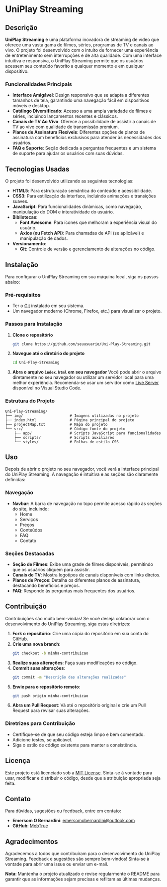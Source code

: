 # UniPlay Streaming

## Descrição

**UniPlay Streaming** é uma plataforma inovadora de streaming de vídeo que oferece uma vasta gama de filmes, séries, programas de TV e canais ao vivo. O projeto foi desenvolvido com o intuito de fornecer uma experiência de entretenimento sem interrupções e de alta qualidade. Com uma interface intuitiva e responsiva, o UniPlay Streaming permite que os usuários acessem seu conteúdo favorito a qualquer momento e em qualquer dispositivo.

### Funcionalidades Principais

- **Interface Amigável**: Design responsivo que se adapta a diferentes tamanhos de tela, garantindo uma navegação fácil em dispositivos móveis e desktop.
- **Catálogo Diversificado**: Acesso a uma ampla variedade de filmes e séries, incluindo lançamentos recentes e clássicos.
- **Canais de TV Ao Vivo**: Oferece a possibilidade de assistir a canais de TV ao vivo com qualidade de transmissão premium.
- **Planos de Assinatura Flexíveis**: Diferentes opções de planos de assinatura com benefícios exclusivos para atender às necessidades dos usuários.
- **FAQ e Suporte**: Seção dedicada a perguntas frequentes e um sistema de suporte para ajudar os usuários com suas dúvidas.

## Tecnologias Usadas

O projeto foi desenvolvido utilizando as seguintes tecnologias:

- **HTML5**: Para estruturação semântica do conteúdo e acessibilidade.
- **CSS3**: Para estilização da interface, incluindo animações e transições suaves.
- **JavaScript**: Para funcionalidades dinâmicas, como navegação, manipulação do DOM e interatividade do usuário.
- **Bibliotecas**:
  - **Font Awesome**: Para ícones que melhoram a experiência visual do usuário.
  - **Axios (ou Fetch API)**: Para chamadas de API (se aplicável) e manipulação de dados.
- **Versionamento**: 
  - **Git**: Controle de versão e gerenciamento de alterações no código.

## Instalação

Para configurar o UniPlay Streaming em sua máquina local, siga os passos abaixo:

### Pré-requisitos

- Ter o [Git](https://git-scm.com/) instalado em seu sistema.
- Um navegador moderno (Chrome, Firefox, etc.) para visualizar o projeto.

### Passos para Instalação

1. **Clone o repositório**
   ```bash
   git clone https://github.com/seuusuario/Uni-Play-Streaming.git
   ```

2. **Navegue até o diretório do projeto**
   ```bash
   cd Uni-Play-Streaming
   ```

3. **Abra o arquivo `index.html` em seu navegador**
   Você pode abrir o arquivo diretamente no seu navegador ou utilizar um servidor local para uma melhor experiência. Recomenda-se usar um servidor como [Live Server](https://marketplace.visualstudio.com/items?itemName=ritwickdey.LiveServer) disponível no Visual Studio Code.

### Estrutura do Projeto

```plaintext
Uni-Play-Streaming/
├── img/                     # Imagens utilizadas no projeto
├── index.html               # Página principal do projeto
├── projectMap.txt           # Mapa do projeto
└── src/                     # Código fonte do projeto
    ├── app/                 # Scripts JavaScript para funcionalidades
    ├── scripts/             # Scripts auxiliares
    └── styles/              # Folhas de estilo CSS
```

## Uso

Depois de abrir o projeto no seu navegador, você verá a interface principal do UniPlay Streaming. A navegação é intuitiva e as seções são claramente definidas:

### Navegação

- **Navbar**: A barra de navegação no topo permite acesso rápido às seções do site, incluindo:
  - Home
  - Serviços
  - Preços
  - Conteúdos
  - FAQ
  - Contato

### Seções Destacadas

- **Seção de Filmes**: Exibe uma grade de filmes disponíveis, permitindo que os usuários cliquem para assistir.
- **Canais de TV**: Mostra logotipos de canais disponíveis com links diretos.
- **Planos de Preços**: Detalha os diferentes planos de assinatura, destacando benefícios e preços.
- **FAQ**: Responde às perguntas mais frequentes dos usuários.

## Contribuição

Contribuições são muito bem-vindas! Se você deseja colaborar com o desenvolvimento do UniPlay Streaming, siga estas diretrizes:

1. **Fork o repositório**: Crie uma cópia do repositório em sua conta do GitHub.
2. **Crie uma nova branch**:
   ```bash
   git checkout -b minha-contribuicao
   ```
3. **Realize suas alterações**: Faça suas modificações no código.
4. **Commit suas alterações**:
   ```bash
   git commit -m "Descrição das alterações realizadas"
   ```
5. **Envie para o repositório remoto**:
   ```bash
   git push origin minha-contribuicao
   ```
6. **Abra um Pull Request**: Vá até o repositório original e crie um Pull Request para revisar suas alterações.

### Diretrizes para Contribuição

- Certifique-se de que seu código esteja limpo e bem comentado.
- Adicione testes, se aplicável.
- Siga o estilo de código existente para manter a consistência.

## Licença

Este projeto está licenciado sob a [MIT License](LICENSE). Sinta-se à vontade para usar, modificar e distribuir o código, desde que a atribuição apropriada seja feita.

## Contato

Para dúvidas, sugestões ou feedback, entre em contato:

- **Emersom O Bernardini**: [emersomobernardini@outlook.com](mailto:seuemail@example.com)
- **GitHub**: [MobTrue](https://github.com/MobTrue)

## Agradecimentos

Agradecemos a todos que contribuíram para o desenvolvimento do UniPlay Streaming. Feedback e sugestões são sempre bem-vindos! Sinta-se à vontade para abrir uma issue ou enviar um e-mail.

**Nota**: Mantenha o projeto atualizado e revise regularmente o README para garantir que as informações sejam precisas e reflitam as últimas mudanças.
